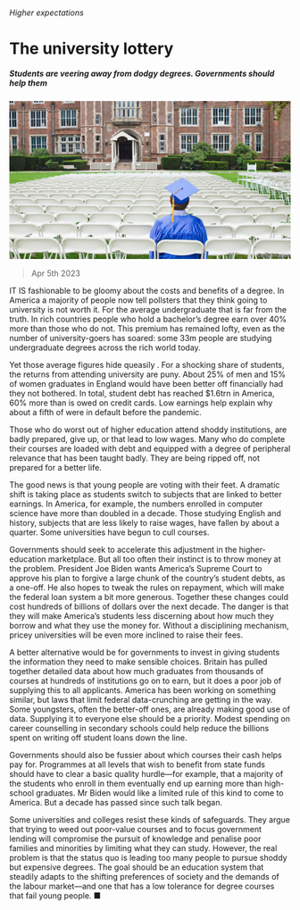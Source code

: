 ###### Higher expectations

# The university lottery 

##### Students are veering away from dodgy degrees. Governments should help them 

![image](images/20230408_LDP002.jpg) 

> Apr 5th 2023 

IT IS fashionable to be gloomy about the costs and benefits of a degree. In America a majority of people now tell pollsters that they think going to university is not worth it. For the average undergraduate that is far from the truth. In rich countries people who hold a bachelor’s degree earn over 40% more than those who do not. This premium has remained lofty, even as the number of university-goers has soared: some 33m people are studying undergraduate degrees across the rich world today.

Yet those average figures hide queasily . For a shocking share of students, the returns from attending university are puny. About 25% of men and 15% of women graduates in England would have been better off financially had they not bothered. In total, student debt has reached $1.6trn in America, 60% more than is owed on credit cards. Low earnings help explain why about a fifth of  were in default before the pandemic. 

Those who do worst out of higher education attend shoddy institutions, are badly prepared, give up, or  that lead to low wages. Many who do complete their courses are loaded with debt and equipped with a degree of peripheral relevance that has been taught badly. They are being ripped off, not prepared for a better life. 

The good news is that young people are voting with their feet. A dramatic shift is taking place as students switch to subjects that are linked to better earnings. In America, for example, the numbers enrolled in computer science have more than doubled in a decade. Those studying English and history, subjects that are less likely to raise wages, have fallen by about a quarter. Some universities have begun to cull courses.

Governments should seek to accelerate this adjustment in the higher-education marketplace. But all too often their instinct is to throw money at the problem. President Joe Biden wants America’s Supreme Court to approve his plan to forgive a large chunk of the country’s student debts, as a one-off. He also hopes to tweak the rules on repayment, which will make the federal loan system a bit more generous. Together these changes could cost hundreds of billions of dollars over the next decade. The danger is that they will make America’s students less discerning about how much they borrow and what they use the money for. Without a disciplining mechanism, pricey universities will be even more inclined to raise their fees.

A better alternative would be for governments to invest in giving students the information they need to make sensible choices. Britain has pulled together detailed data about how much graduates from thousands of courses at hundreds of institutions go on to earn, but it does a poor job of supplying this to all applicants. America has been working on something similar, but laws that limit federal data-crunching are getting in the way. Some youngsters, often the better-off ones, are already making good use of data. Supplying it to everyone else should be a priority. Modest spending on career counselling in secondary schools could help reduce the billions spent on writing off student loans down the line.

Governments should also be fussier about which courses their cash helps pay for. Programmes at all levels that wish to benefit from state funds should have to clear a basic quality hurdle—for example, that a majority of the students who enroll in them eventually end up earning more than high-school graduates. Mr Biden would like a limited rule of this kind to come to America. But a decade has passed since such talk began.

Some universities and colleges resist these kinds of safeguards. They argue that trying to weed out poor-value courses and to focus government lending will compromise the pursuit of knowledge and penalise poor families and minorities by limiting what they can study. However, the real problem is that the status quo is leading too many people to pursue shoddy but expensive degrees. The goal should be an education system that steadily adapts to the shifting preferences of society and the demands of the labour market—and one that has a low tolerance for degree courses that fail young people. ■


